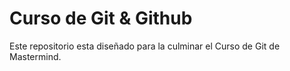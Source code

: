 # Curso de Git & Github

Este repositorio esta diseñado para la culminar el Curso de Git de Mastermind.

